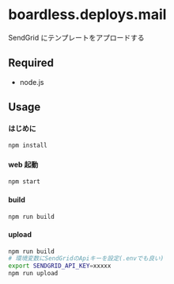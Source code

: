 # boardless.deploys.mail

SendGrid にテンプレートをアプロードする

## Required

- node.js

## Usage

#### はじめに

```bash
npm install
```

#### web 起動

```bash
npm start
```

#### build

```bash
npm run build
```

#### upload

```bash
npm run build
# 環境変数にSendGridのApiキーを設定(.envでも良い)
export SENDGRID_API_KEY=xxxxx
npm run upload
```

